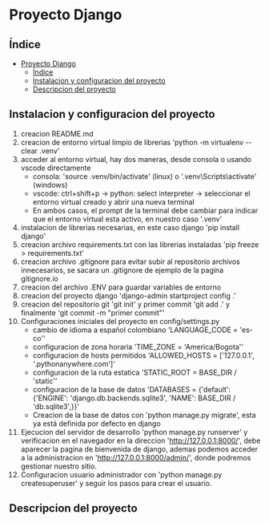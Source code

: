 # Proyecto Django
## Índice

- [Proyecto Django](#proyecto-django)
  - [Índice](#índice)
  - [Instalacion y configuracion del proyecto](#instalacion-y-configuracion-del-proyecto)
  - [Descripcion del proyecto](#descripcion-del-proyecto)

## Instalacion y configuracion del proyecto

1. creacion README.md
2. creacion de entorno virtual limpio de librerias 'python -m virtualenv --clear .venv'
3. acceder al entorno virtual, hay dos maneras, desde consola o usando vscode directamente
   - consola: 'source .venv/bin/activate' (linux) o '.venv\Scripts\activate' (windows)
   - vscode: ctrl+shift+p -> python: select interpreter -> seleccionar el entorno virtual creado y abrir una nueva terminal
   - En ambos casos, el prompt de la terminal debe cambiar para indicar que el entorno virtual esta activo, en nuestro caso '.venv'
4. instalacion de librerias necesarias, en este caso django 'pip install django'
5. creacion archivo requirements.txt con las librerias instaladas 'pip freeze > requirements.txt'
6. creacion archivo .gitignore para evitar subir al repositorio archivos innecesarios, se sacara un .gitignore de ejemplo de la pagina gitignore.io
7. creacion del archivo .ENV para guardar variables de entorno
8. creacion del proyecto django 'django-admin startproject config .'
9. creacion del repositorio git 'git init' y primer commit 'git add .' y finalmente 'git commit -m "primer commit"'
10. Configuraciones iniciales del proyecto en config/settings.py
    - cambio de idioma a español colombiano 'LANGUAGE_CODE = 'es-co''
    - configuracion de zona horaria 'TIME_ZONE = 'America/Bogota''
    - configuracion de hosts permitidos 'ALLOWED_HOSTS = ['127.0.0.1', '.pythonanywhere.com']'
    - configuracion de la ruta estatica 'STATIC_ROOT = BASE_DIR / 'static''
    - configuracion de la base de datos 'DATABASES = {'default': {'ENGINE': 'django.db.backends.sqlite3', 'NAME': BASE_DIR / 'db.sqlite3',}}'
    - Creacion de la base de datos con 'python manage.py migrate', esta ya está definida por defecto en django
11. Ejecucion del servidor de desarrollo 'python manage.py runserver' y verificacion en el navegador en la direccion 'http://127.0.0.1:8000/', debe aparecer la pagina de bienvenida de django, ademas podemos acceder a la administracion en 'http://127.0.0.1:8000/admin/', donde podremos gestionar nuestro sitio.
12. Configuracion usuario administrador con 'python manage.py createsuperuser' y seguir los pasos para crear el usuario.

## Descripcion del proyecto
